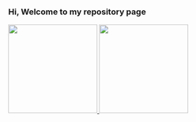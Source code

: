 ### Hi, Welcome to my repository page


<div>
<a href="https://github.com/seu-usuário-aqui">
<img height="180em" src="https://github-readme-stats.vercel.app/api?username=kayua&show_icons=true&theme=default&include_all_commits=true&count_private=true"/>
<img height="180em" src="https://github-readme-stats.vercel.app/api?username=seu-usuário-aqui&show_icons=true&theme=dracula&include_all_commits=true&count_private=true"/>

</div>
